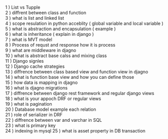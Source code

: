 
1 ) List vs Tupple <br>
2 ) diffrent between class and function <br>
3 ) what is list and linked list <br>
4 ) scope resulation in python acceblity ( global variable and local variable ) <br>
5 ) what is abstraction and encapsulation ( example ) <br>
6 ) what is inheritance ( explain in django ) <br>
7 ) what is MVT model  <br>
8 ) Process of requst and response how it is process <br>
9 ) what are middleware in djagno <br>
10 ) what is abstract base calss and mixing class <br>
11 ) Django signles <br>
12 ) Django cache strategies  <br>
13 ) diffrence between class based view and function view in djagno <br>
14 ) what is function base view and how you can define those <br>
15 ) how data is mapping in djagno <br>
16 ) what is djagno migrations <br>
17 ) diffrence between django rest framework and regular django views <br>
18 ) what is your appoch DRF or regular views <br>
19 ) what is pagination <br>
20 ) Database model example each relation <br>
21 ) role of serializer in DRF <br>
22 ) diffrence between var and varchar in SQL <br>
23 ) what is primary key  <br>
24 ) indexing in mysql
25 ) what is asset property in DB transaction
      
 
